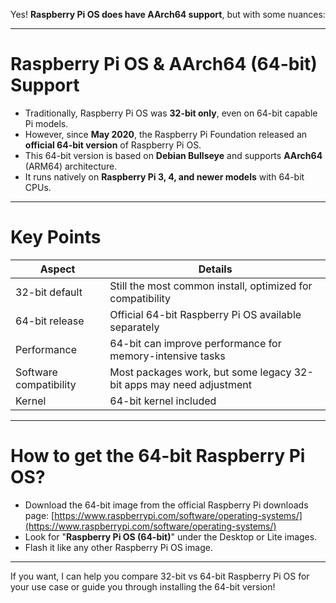 Yes! **Raspberry Pi OS does have AArch64 support**, but with some nuances:

---

# Raspberry Pi OS & AArch64 (64-bit) Support

* Traditionally, Raspberry Pi OS was **32-bit only**, even on 64-bit capable Pi models.
* However, since **May 2020**, the Raspberry Pi Foundation released an **official 64-bit version** of Raspberry Pi OS.
* This 64-bit version is based on **Debian Bullseye** and supports **AArch64** (ARM64) architecture.
* It runs natively on **Raspberry Pi 3, 4, and newer models** with 64-bit CPUs.

---

# Key Points

| Aspect                 | Details                                                             |
| ---------------------- | ------------------------------------------------------------------- |
| 32-bit default         | Still the most common install, optimized for compatibility          |
| 64-bit release         | Official 64-bit Raspberry Pi OS available separately                |
| Performance            | 64-bit can improve performance for memory-intensive tasks           |
| Software compatibility | Most packages work, but some legacy 32-bit apps may need adjustment |
| Kernel                 | 64-bit kernel included                                              |

---

# How to get the 64-bit Raspberry Pi OS?

* Download the 64-bit image from the official Raspberry Pi downloads page:
  [https://www.raspberrypi.com/software/operating-systems/](https://www.raspberrypi.com/software/operating-systems/)
* Look for "**Raspberry Pi OS (64-bit)**" under the Desktop or Lite images.
* Flash it like any other Raspberry Pi OS image.

---

If you want, I can help you compare 32-bit vs 64-bit Raspberry Pi OS for your use case or guide you through installing the 64-bit version!
